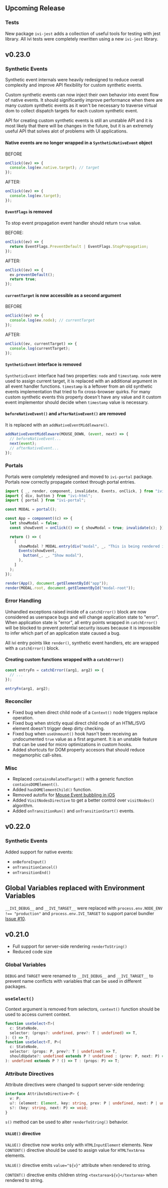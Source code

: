 ## Upcoming Release

### Tests

New package `ivi-jest` adds a collection of useful tools for testing with jest library. All ivi tests were completely
rewritten using a new `ivi-jest` library.

## v0.23.0

### Synthetic Events

Synthetic event internals were heavily redesigned to reduce overall complexity and improve API flexibility for custom
synthetic events.

Custom synthetic events can now inject their own behavior into event flow of native events. It should significantly
improve performance when there are many custom synthetic events as it won't be necessary to traverse virtual dom to
collect dispatch targets for each custom synthetic event.

API for creating custom synthetic events is still an unstable API and it is most likely that there will be changes in
the future, but it is an extremely useful API that solves alot of problems with UI applications.

#### Native events are no longer wrapped in a `SyntheticNativeEvent` object

BEFORE

```js
onClick((ev) => {
  console.log(ev.native.target); // target
});
```

AFTER:

```js
onClick((ev) => {
  console.log(ev.target);
});
```

#### `EventFlags` is removed

To stop event propagation event handler should return `true` value.

BEFORE:

```js
onClick((ev) => {
  return EventFlags.PreventDefault | EventFlags.StopPropagation;
});
```

AFTER:

```js
onClick((ev) => {
  ev.preventDefault();
  return true;
});
```

#### `currentTarget` is now accessible as a second argument

BEFORE

```js
onClick((ev) => {
  console.log(ev.node); // currentTarget
});
```

AFTER:

```js
onClick((ev, currentTarget) => {
  console.log(currentTarget);
});
```

#### `SyntheticEvent` interface is removed

`SyntheticEvent` interface had two properties: `node` and `timestamp`. `node` were used to assign current target, it is
replaced with an additional argument in all event handler functions. `timestamp` is a leftover from an old synthetic
events implementation that tried to fix cross-browser quirks. For many custom synthetic events this property doesn't
have any value and it custom event implementor should decide when `timestamp` value is necessary.

#### `beforeNativeEvent()` and `afterNativeEvent()` are removed

It is replaced with an `addNativeEventMiddleware()`.

```js
addNativeEventMiddleware(MOUSE_DOWN, (event, next) => {
  // beforeNativeEvent...
  next(event);
  // afterNativeEvent...
});
```

### Portals

Portals were completely redesigned and moved to `ivi-portal` package. Portals now correctly propagate context through
portal entries.

```js
import { _, render, component, invalidate, Events, onClick, } from "ivi";
import { div, button } from "ivi-html";
import { portal } from "ivi-portal";

const MODAL = portal();

const App = component((c) => {
  let showModal = false;
  const showEvent = onClick(() => { showModal = true; invalidate(c); });

  return () => (
    [
      showModal ? MODAL.entry(div("modal", _, "This is being rendered inside the #modal-root div.")) : null,
      Events(showEvent,
        button(_, _, "Show modal"),
      ),
    ]
  );
});

render(App(), document.getElementById("app"));
render(MODAL.root, document.getElementById("modal-root"));
```

### Error Handling

Unhandled exceptions raised inside of a `catchError()` block are now considered as userspace bugs and will change
application state to "error". When application state is "error", all entry points wrapped in `catchError()` will be
blocked to prevent potential security issues because it is impossible to infer which part of an application state
caused a bug.

All ivi entry points like `render()`, synthetic event handlers, etc are wrapped with a `catchError()` block.

#### Creating custom functions wrapped with a `catchError()`

```js
const entryFn = catchError((arg1, arg2) => {
  // ...
});

entryFn(arg1, arg2);
```

### Reconciler

- Fixed bug when direct child node of a `Context()` node triggers replace operation.
- Fixed bug when strictly equal direct child node of an HTML/SVG element doesn't trigger deep dirty checking.
- Fixed bug when `useUnmount()` hook hasn't been receiving an undocumented `true` value as a first argument. It is an
unstable feature that can be used for micro optimizations in custom hooks.
- Added shortcuts for DOM property accesors that should reduce megamorphic call-sites.

### Misc

- Replaced `containsRelatedTarget()` with a generic function `containsDOMElement()`.
- Added `hasDOMElementChild()` function.
- Removed autofix for [Mouse Event bubbling in iOS](https://www.quirksmode.org/blog/archives/2014/02/mouse_event_bub.html)
- Added `VisitNodesDirective` to get a better control over `visitNodes()` algorithm.
- Added `onTransitionRun()` and `onTransitionStart()` events.

## v0.22.0

### Synthetic Events

Added support for native events:

- `onBeforeInput()`
- `onTransitionCancel()`
- `onTransitionEnd()`

## Global Variables replaced with Environment Variables

`__IVI_DEBUG__` and `__IVI_TARGET__` were replaced with `process.env.NODE_ENV !== "production"` and
`process.env.IVI_TARGET` to support parcel bundler [Issue #10](https://github.com/localvoid/ivi/issues/10).

## v0.21.0

- Full support for server-side rendering `renderToString()`
- Reduced code size

### Global Variables

`DEBUG` and `TARGET` were renamed to `__IVI_DEBUG__` and `__IVI_TARGET__` to prevent name conflicts with variables that
can be used in different packages.

### `useSelect()`

Context argument is removed from selectors, `context()` function should be used to access current context.

```ts
function useSelect<T>(
  c: StateNode,
  selector: (props?: undefined, prev?: T | undefined) => T,
): () => T;
function useSelect<T, P>(
  c: StateNode,
  selector: (props: P, prev?: T | undefined) => T,
  shouldUpdate?: undefined extends P ? undefined : (prev: P, next: P) => boolean,
): undefined extends P ? () => T : (props: P) => T;
```

### Attribute Directives

Attribute directives were changed to support server-side rendering:

```ts
interface AttributeDirective<P> {
  v: P;
  u?: (element: Element, key: string, prev: P | undefined, next: P | undefined) => void;
  s?: (key: string, next: P) => void;
}
```

`s()` method can be used to alter `renderToString()` behavior.

#### `VALUE()` directive

`VALUE()` directive now works only with `HTMLInputElement` elements. New `CONTENT()` directive should be used to assign
value for `HTMLTextArea` elements.

`VALUE()` directive emits `value="${v}"` attribute when rendered to string.

`CONTENT()` directive emits children string `<textarea>${v}</textarea>` when rendered to string.
